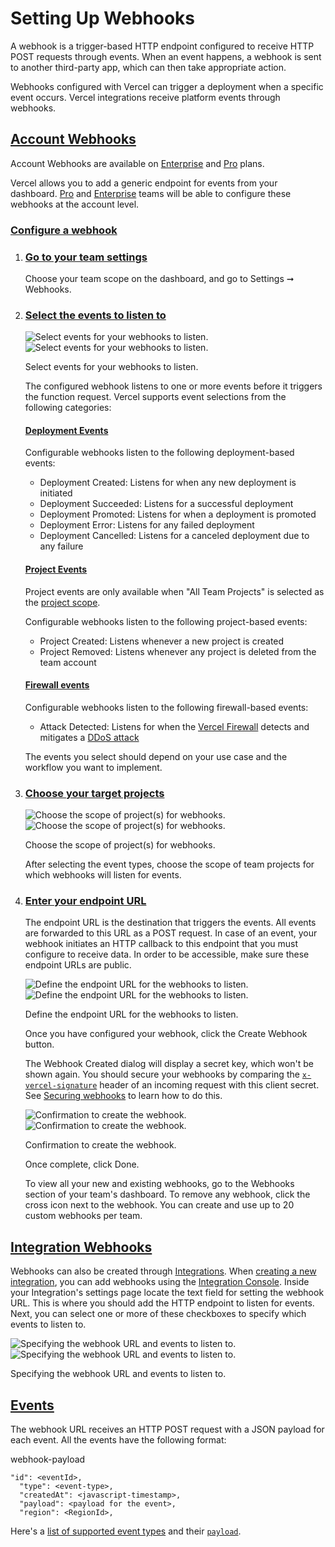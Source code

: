 # Setting Up Webhooks

A webhook is a trigger-based HTTP endpoint configured to receive HTTP POST requests through events. When an event happens, a webhook is sent to another third-party app, which can then take appropriate action.

Webhooks configured with Vercel can trigger a deployment when a specific event occurs. Vercel integrations receive platform events through webhooks.

## [Account Webhooks](#account-webhooks)

Account Webhooks are available on [Enterprise](/docs/plans/enterprise) and [Pro](/docs/plans/pro) plans.

Vercel allows you to add a generic endpoint for events from your dashboard. [Pro](/docs/plans/pro) and [Enterprise](/docs/plans/enterprise) teams will be able to configure these webhooks at the account level.

### [Configure a webhook](#configure-a-webhook)

1.  ### [Go to your team settings](#go-to-your-team-settings)

    Choose your team scope on the dashboard, and go to Settings ➞ Webhooks.

2.  ### [Select the events to listen to](#select-the-events-to-listen-to)

    ![Select events for your webhooks to listen.](/vc-ap-vercel-docs/_next/image?url=https%3A%2F%2F7nyt0uhk7sse4zvn.public.blob.vercel-storage.com%2Fdocs-assets%2Fstatic%2Fdocs%2Fintegrations%2Fwebhooks%2Fwebhooks-add-events-light.png&w=1920&q=75)![Select events for your webhooks to listen.](/vc-ap-vercel-docs/_next/image?url=https%3A%2F%2F7nyt0uhk7sse4zvn.public.blob.vercel-storage.com%2Fdocs-assets%2Fstatic%2Fdocs%2Fintegrations%2Fwebhooks%2Fwebhooks-add-events-dark.png&w=1920&q=75)

    Select events for your webhooks to listen.

    The configured webhook listens to one or more events before it triggers the function request. Vercel supports event selections from the following categories:

    #### [Deployment Events](#deployment-events)

    Configurable webhooks listen to the following deployment-based events:

    - Deployment Created: Listens for when any new deployment is initiated
    - Deployment Succeeded: Listens for a successful deployment
    - Deployment Promoted: Listens for when a deployment is promoted
    - Deployment Error: Listens for any failed deployment
    - Deployment Cancelled: Listens for a canceled deployment due to any failure

    #### [Project Events](#project-events)

    Project events are only available when "All Team Projects" is selected as the [project scope](#choose-your-target-projects).

    Configurable webhooks listen to the following project-based events:

    - Project Created: Listens whenever a new project is created
    - Project Removed: Listens whenever any project is deleted from the team account

    #### [Firewall events](#firewall-events)

    Configurable webhooks listen to the following firewall-based events:

    - Attack Detected: Listens for when the [Vercel Firewall](/docs/vercel-firewall) detects and mitigates a [DDoS attack](/docs/security/ddos-mitigation)

    The events you select should depend on your use case and the workflow you want to implement.

3.  ### [Choose your target projects](#choose-your-target-projects)

    ![Choose the scope of project(s) for webhooks.](/vc-ap-vercel-docs/_next/image?url=https%3A%2F%2F7nyt0uhk7sse4zvn.public.blob.vercel-storage.com%2Fdocs-assets%2Fstatic%2Fdocs%2Fintegrations%2Fwebhooks%2Fproject-scope.png&w=1920&q=75)![Choose the scope of project(s) for webhooks.](/vc-ap-vercel-docs/_next/image?url=https%3A%2F%2F7nyt0uhk7sse4zvn.public.blob.vercel-storage.com%2Fdocs-assets%2Fstatic%2Fdocs%2Fintegrations%2Fwebhooks%2Fproject-scope-dark.png&w=1920&q=75)

    Choose the scope of project(s) for webhooks.

    After selecting the event types, choose the scope of team projects for which webhooks will listen for events.

4.  ### [Enter your endpoint URL](#enter-your-endpoint-url)

    The endpoint URL is the destination that triggers the events. All events are forwarded to this URL as a POST request. In case of an event, your webhook initiates an HTTP callback to this endpoint that you must configure to receive data. In order to be accessible, make sure these endpoint URLs are public.

    ![Define the endpoint URL for the webhooks to listen.](/vc-ap-vercel-docs/_next/image?url=https%3A%2F%2F7nyt0uhk7sse4zvn.public.blob.vercel-storage.com%2Fdocs-assets%2Fstatic%2Fdocs%2Fintegrations%2Fwebhooks%2Fenter-endpoint-light.png&w=1920&q=75)![Define the endpoint URL for the webhooks to listen.](/vc-ap-vercel-docs/_next/image?url=https%3A%2F%2F7nyt0uhk7sse4zvn.public.blob.vercel-storage.com%2Fdocs-assets%2Fstatic%2Fdocs%2Fintegrations%2Fwebhooks%2Fenter-endpoint-dark.png&w=1920&q=75)

    Define the endpoint URL for the webhooks to listen.

    Once you have configured your webhook, click the Create Webhook button.

    The Webhook Created dialog will display a secret key, which won't be shown again. You should secure your webhooks by comparing the [`x-vercel-signature`](/docs/headers/request-headers#x-vercel-signature) header of an incoming request with this client secret. See [Securing webhooks](/docs/integrations/webhooks-overview/webhooks-api#securing-webhooks) to learn how to do this.

    ![Confirmation to create the webhook.](/vc-ap-vercel-docs/_next/image?url=https%3A%2F%2F7nyt0uhk7sse4zvn.public.blob.vercel-storage.com%2Fdocs-assets%2Fstatic%2Fdocs%2Fintegrations%2Fwebhooks%2Fwebhook-created-light.png&w=1080&q=75)![Confirmation to create the webhook.](/vc-ap-vercel-docs/_next/image?url=https%3A%2F%2F7nyt0uhk7sse4zvn.public.blob.vercel-storage.com%2Fdocs-assets%2Fstatic%2Fdocs%2Fintegrations%2Fwebhooks%2Fwebhook-created-dark.png&w=1080&q=75)

    Confirmation to create the webhook.

    Once complete, click Done.

    To view all your new and existing webhooks, go to the Webhooks section of your team's dashboard. To remove any webhook, click the cross icon next to the webhook. You can create and use up to 20 custom webhooks per team.

## [Integration Webhooks](#integration-webhooks)

Webhooks can also be created through [Integrations](/docs/integrations). When [creating a new integration](/docs/integrations/create-integration), you can add webhooks using the [Integration Console](/dashboard/integrations/create). Inside your Integration's settings page locate the text field for setting the webhook URL. This is where you should add the HTTP endpoint to listen for events. Next, you can select one or more of these checkboxes to specify which events to listen to.

![Specifying the webhook URL and events to listen to.](/vc-ap-vercel-docs/_next/image?url=https%3A%2F%2F7nyt0uhk7sse4zvn.public.blob.vercel-storage.com%2Fdocs-assets%2Fstatic%2Fdocs%2Fintegrations%2Fwebhooks%2Fwebhooks-url-integrations-light.png&w=1920&q=75)![Specifying the webhook URL and events to listen to.](/vc-ap-vercel-docs/_next/image?url=https%3A%2F%2F7nyt0uhk7sse4zvn.public.blob.vercel-storage.com%2Fdocs-assets%2Fstatic%2Fdocs%2Fintegrations%2Fwebhooks%2Fwebhooks-url-integrations-dark.png&w=1920&q=75)

Specifying the webhook URL and events to listen to.

## [Events](#events)

The webhook URL receives an HTTP POST request with a JSON payload for each event. All the events have the following format:

webhook-payload

```
"id": <eventId>,
  "type": <event-type>,
  "createdAt": <javascript-timestamp>,
  "payload": <payload for the event>,
  "region": <RegionId>,
```

Here's a [list of supported event types](/docs/integrations/webhooks-overview/webhooks-api#supported-event-types) and their [`payload`](/docs/integrations/webhooks-overview/webhooks-api#payload).
